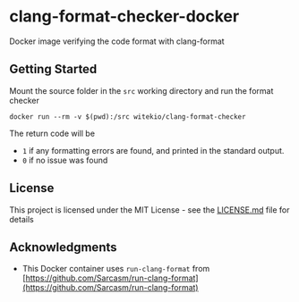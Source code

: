 # clang-format-checker-docker

Docker image verifying the code format with clang-format

## Getting Started

Mount the source folder in the `src` working directory and run the format checker

`docker run --rm -v $(pwd):/src witekio/clang-format-checker`

The return code will be
* `1` if any formatting errors are found, and printed in the standard output.
* `0` if no issue was found

## License

This project is licensed under the MIT License - see the [LICENSE.md](LICENSE.md) file for details

## Acknowledgments

* This Docker container uses `run-clang-format` from [https://github.com/Sarcasm/run-clang-format](https://github.com/Sarcasm/run-clang-format)

